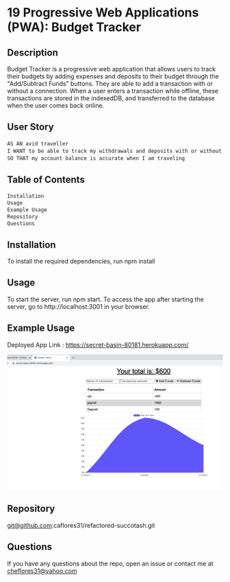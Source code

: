 # 19 Progressive Web Applications (PWA): Budget Tracker

## Description

Budget Tracker is a progressive web application that allows users to track their budgets by adding expenses and deposits to their budget through the "Add/Subtract Funds" buttons. They are able to add a transaction with or without a connection. When a user enters a transaction while offline, these transactions are stored in the indexedDB, and transferred to the database when the user comes back online.

## User Story

```md
AS AN avid traveller
I WANT to be able to track my withdrawals and deposits with or without a data/internet connection
SO THAT my account balance is accurate when I am traveling 
```

## Table of Contents
    Installation
    Usage
    Example Usage
    Repository
    Questions

## Installation

To install the required dependencies, run npm install

## Usage

To start the server, run npm start. To access the app after starting the server, go to http://localhost:3001 in your browser.

## Example Usage

Deployed App Link : https://secret-basin-80181.herokuapp.com/

![Alt text](/public/assets/images/budget.png?raw=true "PWA Budget Tracker")

## Repository

git@github.com:caflores31/refactored-succotash.git

## Questions
If you have any questions about the repo, open an issue or contact me at cheflores31@yahoo.com 



